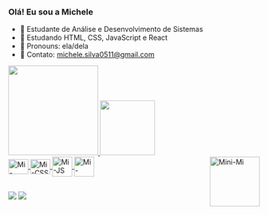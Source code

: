 ### Olá! Eu sou a Michele

- 💙 Estudante de Análise e Desenvolvimento de Sistemas
- 💙 Estudando HTML, CSS, JavaScript e React
- 💙 Pronouns: ela/dela
- 💙 Contato: michele.silva0511@gmail.com

<div>
  <a href="https://github.com/michelesilva20">
  <img height="180em" src="https://github-readme-stats.vercel.app/api?username=michelesilva20&show_icons=true&theme=tokyonight&include_all_commits=true&count_private=true"/>
  <img height="110em" src="https://github-readme-stats.vercel.app/api/top-langs/?username=michelesilva20&layout=compact&langs_count=7&theme=tokyonight"/>
</div>
  
  <img align="center" alt="Mi-HTML" height="30" width="40" src="https://img.shields.io/badge/HTML5-E34F26?style=for-the-badge&logo=html5&logoColor=white">
  <img align="center" alt="Mi-CSS" height="30" width="40" src="https://img.shields.io/badge/CSS3-1572B6?style=for-the-badge&logo=css3&logoColor=white">
  <img align="center" alt="Mi-JS" height="40" width="40" src="https://img.shields.io/badge/JavaScript-323330?style=for-the-badge&logo=javascript&logoColor=F7DF1E">
  <img align="center" alt="Mi-React" height="40" width="40" src="https://img.shields.io/badge/React-20232A?style=for-the-badge&logo=react&logoColor=61DAFB">
  
  <img align="right" alt="Mini-Mi" height="100" src="https://media.giphy.com/media/Xvl4x6XkIs8zXz5hVu/giphy.gif">
  
</div>
  
  ##

<div> 
  <a href = "mailto:michele.silva0511@gmail.com"><img src="https://img.shields.io/badge/-Gmail-%23333?style=for-the-badge&logo=gmail&logoColor=white" target="_blank"></a>
  <a href="https://www.linkedin.com/in/michele-silva-462b21218" target="_blank"><img src="https://img.shields.io/badge/-LinkedIn-%230077B5?style=for-the-badge&logo=linkedin&logoColor=white" target="_blank"></a> 
</div>

